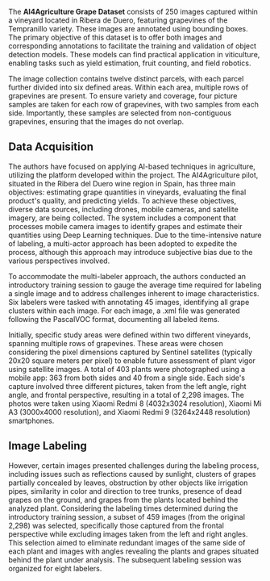 The **AI4Agriculture Grape Dataset** consists of 250 images captured within a vineyard located in Ribera de Duero, featuring grapevines of the Tempranillo variety. These images are annotated using bounding boxes. The primary objective of this dataset is to offer both images and corresponding annotations to facilitate the training and validation of object detection models. These models can find practical application in viticulture, enabling tasks such as yield estimation, fruit counting, and field robotics.

The image collection contains twelve distinct parcels, with each parcel further divided into six defined areas. Within each area, multiple rows of grapevines are present. To ensure variety and coverage, four picture samples are taken for each row of grapevines, with two samples from each side. Importantly, these samples are selected from non-contiguous grapevines, ensuring that the images do not overlap.

## Data Acquisition

The authors have focused on applying AI-based techniques in agriculture, utilizing the platform developed within the project. The AI4Agriculture pilot, situated in the Ribera del Duero wine region in Spain, has three main objectives: estimating grape quantities in vineyards, evaluating the final product's quality, and predicting yields. To achieve these objectives, diverse data sources, including drones, mobile cameras, and satellite imagery, are being collected. The system includes a component that processes mobile camera images to identify grapes and estimate their quantities using Deep Learning techniques. Due to the time-intensive nature of labeling, a multi-actor approach has been adopted to expedite the process, although this approach may introduce subjective bias due to the various perspectives involved.

To accommodate the multi-labeler approach, the authors conducted an introductory training session to gauge the average time required for labeling a single image and to address challenges inherent to image characteristics. Six labelers were tasked with annotating 45 images, identifying all grape clusters within each image. For each image, a .xml file was generated following the PascalVOC format, documenting all labeled items.

Initially, specific study areas were defined within two different vineyards, spanning multiple rows of grapevines. These areas were chosen considering the pixel dimensions captured by Sentinel satellites (typically 20x20 square meters per pixel) to enable future assessment of plant vigor using satellite images. A total of 403 plants were photographed using a mobile app: 363 from both sides and 40 from a single side. Each side's capture involved three different pictures, taken from the left angle, right angle, and frontal perspective, resulting in a total of 2,298 images. The photos were taken using Xiaomi Redmi 8 (4032x3024 resolution), Xiaomi Mi A3 (3000x4000 resolution), and Xiaomi Redmi 9 (3264x2448 resolution) smartphones.

## Image Labeling 

However, certain images presented challenges during the labeling process, including issues such as reflections caused by sunlight, clusters of grapes partially concealed by leaves, obstruction by other objects like irrigation pipes, similarity in color and direction to tree trunks, presence of dead grapes on the ground, and grapes from the plants located behind the analyzed plant. Considering the labeling times determined during the introductory training session, a subset of 459 images (from the original 2,298) was selected, specifically those captured from the frontal perspective while excluding images taken from the left and right angles. This selection aimed to eliminate redundant images of the same side of each plant and images with angles revealing the plants and grapes situated behind the plant under analysis. The subsequent labeling session was organized for eight labelers.
